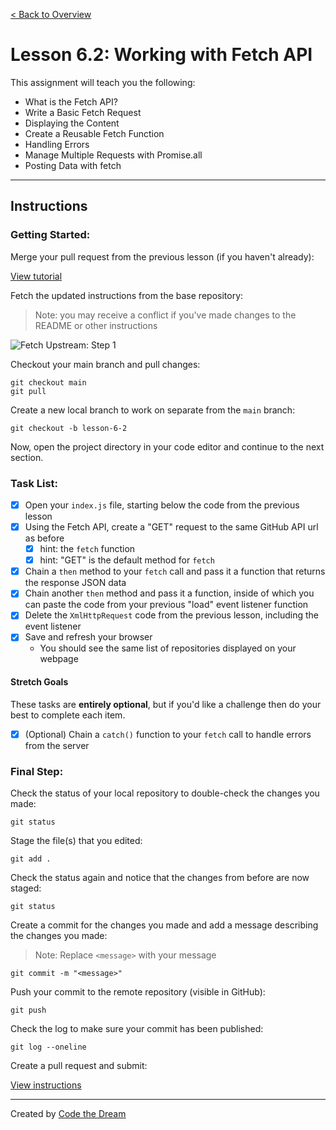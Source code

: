 [< Back to Overview](../../README.md)

# Lesson 6.2: Working with Fetch API

This assignment will teach you the following:

- What is the Fetch API?
- Write a Basic Fetch Request
- Displaying the Content
- Create a Reusable Fetch Function
- Handling Errors
- Manage Multiple Requests with Promise.all
- Posting Data with fetch

---

## Instructions

### Getting Started:

Merge your pull request from the previous lesson (if you haven't already):

[View tutorial](../common/how-to-merge.md)

Fetch the updated instructions from the base repository:

> Note: you may receive a conflict if you've made changes to the README or other instructions

![Fetch Upstream: Step 1](../assets/fetch-upstream/step-1.jpg)

Checkout your main branch and pull changes:

    git checkout main
    git pull

Create a new local branch to work on separate from the `main` branch:

    git checkout -b lesson-6-2

Now, open the project directory in your code editor and continue to the next section.

### Task List:

- [x] Open your `index.js` file, starting below the code from the previous lesson
- [x] Using the Fetch API, create a "GET" request to the same GitHub API url as before
  - [x] hint: the `fetch` function
  - [x] hint: "GET" is the default method for `fetch`
- [x] Chain a `then` method to your `fetch` call and pass it a function that returns the response JSON data
- [x] Chain another `then` method and pass it a function, inside of which you can paste the code from your previous "load" event listener function
- [x] Delete the `XmlHttpRequest` code from the previous lesson, including the event listener
- [x] Save and refresh your browser
  - You should see the same list of repositories displayed on your webpage

#### Stretch Goals

These tasks are **entirely optional**, but if you'd like a challenge then do your best to complete each item.

- [x] (Optional) Chain a `catch()` function to your `fetch` call to handle errors from the server

### Final Step:

Check the status of your local repository to double-check the changes you made:

    git status

Stage the file(s) that you edited:

    git add .

Check the status again and notice that the changes from before are now staged:

    git status

Create a commit for the changes you made and add a message describing the changes you made:

> Note: Replace `<message>` with your message

    git commit -m "<message>"

Push your commit to the remote repository (visible in GitHub):

    git push

Check the log to make sure your commit has been published:

    git log --oneline

Create a pull request and submit:

[View instructions](../common/how-to-pull-request.md)

---

Created by [Code the Dream](https://www.codethedream.org)
